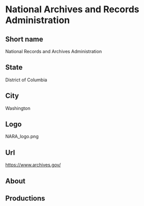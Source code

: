 # National Archives and Records Administration

## Short name

National Records and Archives Administration

## State

District of Columbia

## City

Washington

## Logo

NARA_logo.png

## Url

https://www.archives.gov/

## About

## Productions
